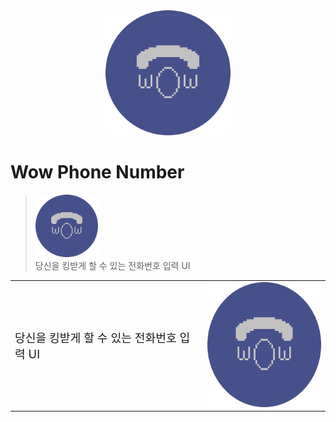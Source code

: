 <div align=center>
    <img src="https://raw.githubusercontent.com/error0918/MiniProjects/main/WowPhoneNumber/icon.png" width="200" height="200" title="Wow Phone Number"/>
</div>

# Wow Phone Number
> <img src="https://raw.githubusercontent.com/error0918/MiniProjects/main/WowPhoneNumber/icon.png" width="100" height="100" title="Wow Phone Number"/><br/>
> 당신을 킹받게 할 수 있는 전화번호 입력 UI

<table align="end">
    <tr>
        <td>
            <p style="font-size: 1.3em">당신을 킹받게 할 수 있는 전화번호 입력 UI</p>
        </td>
        <td>
            <img src="https://raw.githubusercontent.com/error0918/MiniProjects/main/WowPhoneNumber/icon.png" width="200" height="200" title="Wow Phone Number"/>
        </td>
    </tr>
</table>

<!--<a href="https://github.com/error0918/MiniProjects/raw/main/WowPhoneNumber/app/release/Wow%20Phone%20Number%20(v1.0.0).apk">다운로드</a>-->